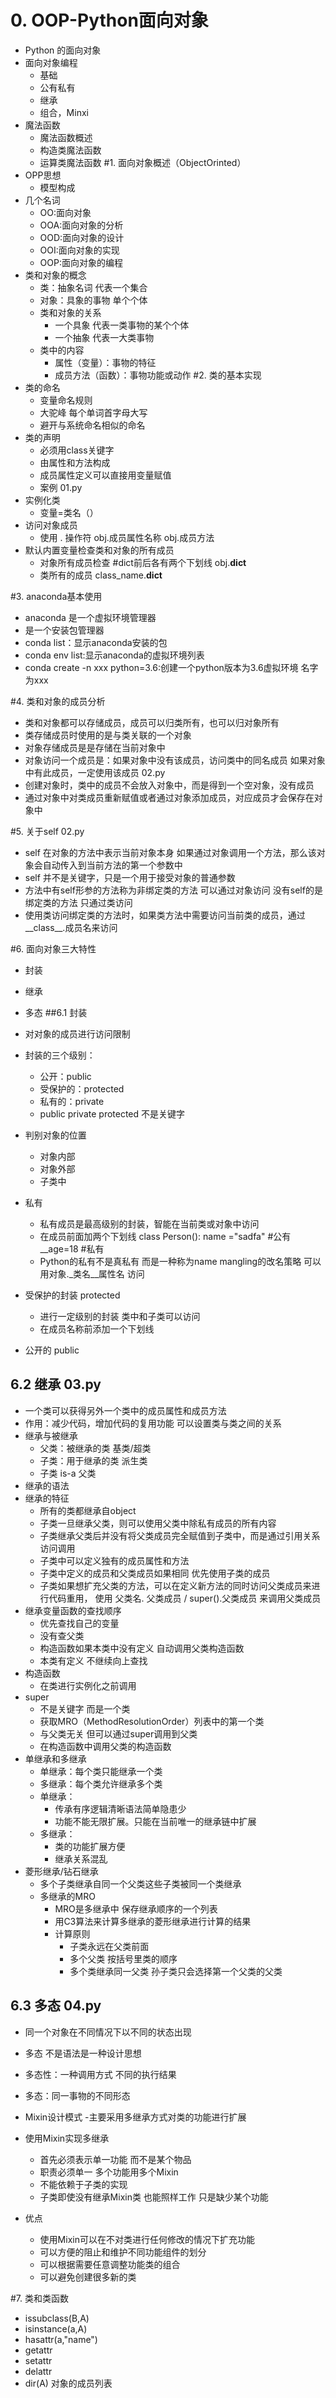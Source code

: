 # 0. OOP-Python面向对象
- Python 的面向对象
- 面向对象编程
    - 基础
    - 公有私有
    - 继承
    - 组合，Minxi
- 魔法函数
    - 魔法函数概述
    - 构造类魔法函数
    - 运算类魔法函数
#1. 面向对象概述（ObjectOrinted）
- OPP思想
    - 模型构成
- 几个名词
    - OO:面向对象
    - OOA:面向对象的分析
    - OOD:面向对象的设计
    - OOI:面向对象的实现
    - OOP:面向对象的编程
- 类和对象的概念
    - 类：抽象名词 代表一个集合
    - 对象：具象的事物 单个个体
    - 类和对象的关系
        - 一个具象 代表一类事物的某个个体
        - 一个抽象 代表一大类事物
    - 类中的内容
        - 属性（变量）：事物的特征
        - 成员方法（函数）：事物功能或动作
#2. 类的基本实现
- 类的命名
    - 变量命名规则
    - 大驼峰 每个单词首字母大写
    - 避开与系统命名相似的命名
- 类的声明
    - 必须用class关键字
    - 由属性和方法构成
    - 成员属性定义可以直接用变量赋值
    - 案例 01.py
- 实例化类
    - 变量=类名（）
- 访问对象成员
    - 使用 . 操作符
        obj.成员属性名称
        obj.成员方法
- 默认内置变量检查类和对象的所有成员
    - 对象所有成员检查
        #dict前后各有两个下划线
        obj.__dict__
    - 类所有的成员
        class_name.__dict__

#3. anaconda基本使用
- anaconda 是一个虚拟环境管理器
- 是一个安装包管理器
- conda list：显示anaconda安装的包
- conda env list:显示anaconda的虚拟环境列表
- conda create -n xxx python=3.6:创建一个python版本为3.6虚拟环境 名字为xxx

#4. 类和对象的成员分析
- 类和对象都可以存储成员，成员可以归类所有，也可以归对象所有
- 类存储成员时使用的是与类关联的一个对象
- 对象存储成员是是存储在当前对象中
- 对象访问一个成员是：如果对象中没有该成员，访问类中的同名成员
        如果对象中有此成员，一定使用该成员 02.py
- 创建对象时，类中的成员不会放入对象中，而是得到一个空对象，没有成员
- 通过对象中对类成员重新赋值或者通过对象添加成员，对应成员才会保存在对象中

#5. 关于self 02.py
- self 在对象的方法中表示当前对象本身 如果通过对象调用一个方法，那么该对象会自动传入到当前方法的第一个参数中
- self 并不是关键字，只是一个用于接受对象的普通参数
- 方法中有self形参的方法称为非绑定类的方法 可以通过对象访问 没有self的是绑定类的方法 只通过类访问
- 使用类访问绑定类的方法时，如果类方法中需要访问当前类的成员，通过__class__.成员名来访问

#6. 面向对象三大特性
- 封装
- 继承
- 多态
##6.1 封装
- 对对象的成员进行访问限制
- 封装的三个级别：
    - 公开：public
    - 受保护的：protected
    - 私有的：private
    - public private protected 不是关键字
- 判别对象的位置
    - 对象内部
    - 对象外部
    - 子类中
- 私有 
    - 私有成员是最高级别的封装，智能在当前类或对象中访问
    - 在成员前面加两个下划线
        class Person():
            name ="sadfa" #公有
            __age=18 #私有
    - Python的私有不是真私有 而是一种称为name mangling的改名策略 
        可以用对象._类名__属性名 访问
    
- 受保护的封装 protected
    - 进行一定级别的封装 类中和子类可以访问
    - 在成员名称前添加一个下划线
- 公开的 public

## 6.2 继承 03.py
- 一个类可以获得另外一个类中的成员属性和成员方法
- 作用：减少代码，增加代码的复用功能 可以设置类与类之间的关系
- 继承与被继承
    - 父类：被继承的类 基类/超类
    - 子类：用于继承的类 派生类
    - 子类 is-a 父类
- 继承的语法
- 继承的特征
    - 所有的类都继承自object
    - 子类一旦继承父类，则可以使用父类中除私有成员的所有内容
    - 子类继承父类后并没有将父类成员完全赋值到子类中，而是通过引用关系访问调用
    - 子类中可以定义独有的成员属性和方法
    - 子类中定义的成员和父类成员如果相同 优先使用子类的成员
    - 子类如果想扩充父类的方法，可以在定义新方法的同时访问父类成员来进行代码重用，
    使用 父类名. 父类成员 / super().父类成员 来调用父类成员
- 继承变量函数的查找顺序
   - 优先查找自己的变量
   - 没有查父类
   - 构造函数如果本类中没有定义 自动调用父类构造函数
   - 本类有定义 不继续向上查找
- 构造函数
    - 在类进行实例化之前调用
- super 
    - 不是关键字 而是一个类
    - 获取MRO（MethodResolutionOrder）列表中的第一个类
    - 与父类无关 但可以通过super调用到父类
    - 在构造函数中调用父类的构造函数
- 单继承和多继承
    - 单继承：每个类只能继承一个类
    - 多继承：每个类允许继承多个类
    - 单继承：
        - 传承有序逻辑清晰语法简单隐患少
        - 功能不能无限扩展。只能在当前唯一的继承链中扩展
    - 多继承：
        - 类的功能扩展方便
        - 继承关系混乱
- 菱形继承/钻石继承        
    - 多个子类继承自同一个父类这些子类被同一个类继承
    - 多继承的MRO
        - MRO是多继承中 保存继承顺序的一个列表
        - 用C3算法来计算多继承的菱形继承进行计算的结果
        - 计算原则
            - 子类永远在父类前面
            - 多个父类 按括号里类的顺序
            - 多个类继承同一父类 孙子类只会选择第一个父类的父类

    
## 6.3 多态 04.py
- 同一个对象在不同情况下以不同的状态出现
- 多态 不是语法是一种设计思想
- 多态性：一种调用方式 不同的执行结果
- 多态：同一事物的不同形态

- Mixin设计模式
    -主要采用多继承方式对类的功能进行扩展
    
- 使用Mixin实现多继承
    - 首先必须表示单一功能 而不是某个物品
    - 职责必须单一 多个功能用多个Mixin
    - 不能依赖于子类的实现
    - 子类即使没有继承Mixin类 也能照样工作 只是缺少某个功能
- 优点
    - 使用Mixin可以在不对类进行任何修改的情况下扩充功能
    - 可以方便的阻止和维护不同功能组件的划分
    - 可以根据需要任意调整功能类的组合
    - 可以避免创建很多新的类
    
#7. 类和类函数
- issubclass(B,A)
- isinstance(a,A)
- hasattr(a,"name")
- getattr
- setattr
- delattr
- dir(A) 对象的成员列表
    